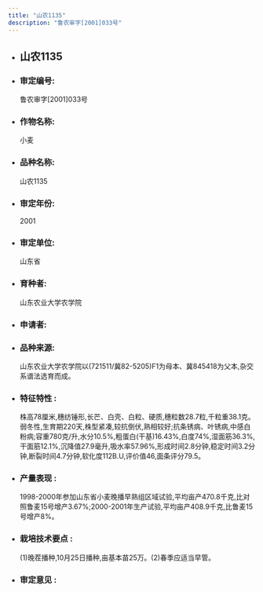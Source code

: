 ```yaml
---
title: "山农1135"
description: "鲁农审字[2001]033号"
---
```

* ## 山农1135
* ###  审定编号:  
   鲁农审字[2001]033号

*  ### 作物名称:  
   小麦

*   ###  品种名称: 
    山农1135

*   ### 审定年份: 
    2001

*   ### 审定单位:  
    山东省

*   ### 育种者:  
    山东农业大学农学院

*   ### 申请者:  
    

*   ### 品种来源:  
    山东农业大学农学院以(721511/冀82-5205)F1为母本、冀845418为父本,杂交系谱法选育而成。

*   ### 特征特性 : 
    株高78厘米,穗纺锤形,长芒、白壳、白粒、硬质,穗粒数28.7粒,千粒重38.1克。弱冬性,生育期220天,株型紧凑,较抗倒伏,熟相较好;抗条锈病、叶锈病,中感白粉病;容重780克/升,水分10.5%,粗蛋白(干基)16.43%,白度74%,湿面筋36.3%,干面筋12.1%,沉降值27.9毫升,吸水率57.96%,形成时间2.8分钟,稳定时间3.2分钟,断裂时间4.7分钟,软化度112B.U,评价值46,面条评分79.5。

*   ### 产量表现 : 
    1998-2000年参加山东省小麦晚播早熟组区域试验,平均亩产470.8千克,比对照鲁麦15号增产3.67%;2000-2001年生产试验,平均亩产408.9千克,比鲁麦15号增产8%。

*   ### 栽培技术要点 : 
    (1)晚茬播种,10月25日播种,亩基本苗25万。(2)春季应适当早管。

*   ### 审定意见 : 
    
